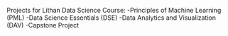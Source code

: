 Projects for Lithan Data Science Course: 
      -Principles of Machine Learning (PML)
      -Data Science Essentials (DSE)
      -Data Analytics and Visualization (DAV)
      -Capstone Project 
